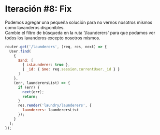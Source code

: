 # Iteración #8: Fix

Podemos agregar una pequeña solución para no vernos nosotros mismos como lavanderos disponibles.  
Cambie el filtro de búsqueda en la ruta '/launderers' para que podamos ver todos los lavanderos excepto nosotros mismos.

```js
router.get('/launderers', (req, res, next) => {
  User.find(
    {
      $and: [
        { isLaunderer: true },
        { _id: { $ne: req.session.currentUser._id } }
      ]
    },
    (err, launderersList) => {
      if (err) {
        next(err);
        return;
      }
      res.render('laundry/launderers', {
        launderers: launderersList
      });
    }
  );
});
```